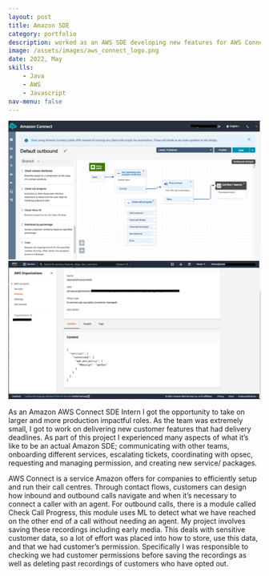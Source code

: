 ```yaml
---
layout: post
title: Amazon SDE
category: portfolio
description: worked as an AWS SDE developing new features for AWS Connect that increases customer value
image: /assets/images/aws_connect_logo.png
date: 2022, May
skills: 
    - Java
    - AWS
    - Javascript
nav-menu: false
---
```


<div class="box alt">
	<div class="row 50% uniform">
		<div class="6u"><span class="image fit"><img src="/assets/images/aws_connect_artifact_1.png" alt="No image" /></span></div>
		<div class="6u"><span class="image fit"><img src="/assets/images/aws_connect_artifact_2.png" alt="No image" /></span></div>
	</div>
</div>

As an Amazon AWS Connect SDE Intern I got the opportunity to take on larger and more  production impactful roles. As the team was extremely small, I got to work on delivering new customer features that had delivery deadlines. As part of this project I experienced many aspects of what it’s like to be an actual Amazon SDE; communicating with other teams, onboarding different services, escalating tickets, coordinating with opsec, requesting and managing permission, and creating new service/ packages.

AWS Connect is a service Amazon offers for companies to efficiently setup and run their call centres. Through contact flows, customers can design how inbound and outbound calls navigate and when it’s necessary to connect a caller with an agent. For outbound calls, there is a module called Check Call Progress, this module uses ML to detect what we have reached on the other end of a call without needing an agent. My project involves saving these recordings including early media. This deals with sensitive customer data, so a lot of effort was placed into how to store, use this data, and that we had customer’s permission. Specifically I was responsible to checking we had customer permissions before saving the recordings as well as deleting past recordings of customers who have opted out.